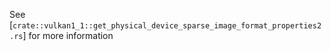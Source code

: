 See [`crate::vulkan1_1::get_physical_device_sparse_image_format_properties2.rs`] for more information